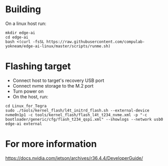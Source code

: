 # Building
On a linux host run:
```
mkdir edge-ai
cd edge-ai
bash <(curl -fsSL https://raw.githubusercontent.com/compulab-yokneam/edge-ai-linux/master/scripts/runme.sh)
```
# Flashing target
* Connect host to target's recovery USB port
* Connect nvme storage to the M.2 port
* Turn power on
* On the host, run:
```
cd Linux_for_Tegra
sudo ./tools/kernel_flash/l4t_initrd_flash.sh --external-device nvme0n1p1 -c tools/kernel_flash/flash_l4t_t234_nvme.xml -p "-c bootloader/generic/cfg/flash_t234_qspi.xml" --showlogs --network usb0 edge-ai external
```
# For more information
https://docs.nvidia.com/jetson/archives/r36.4.4/DeveloperGuide/
